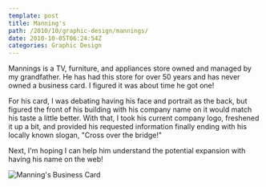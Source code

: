 ```yaml
---
template: post
title: Manning's
path: /2010/10/graphic-design/mannings/
date: 2010-10-05T06:24:54Z
categories: Graphic Design
---
```

Mannings is a TV, furniture, and appliances store owned and managed by my grandfather. He has had this store for over 50 years and has never owned a business card. I figured it was about time he got one!

For his card, I was debating having his face and portrait as the back, but figured the front of his building with his company name on it would match his taste a little better. With that, I took his current company logo, freshened it up a bit, and provided his requested information finally ending with his locally known slogan, "Cross over the bridge!"

Next, I'm hoping I can help him understand the potential expansion with having his name on the web!

![Manning's Business Card](http://cdn.colbyfayock.com/images/2010/mannings-business-card-design.jpg)